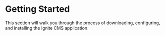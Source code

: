 # Getting Started

This section will walk you through the process of downloading, configuring, and installing the Ignite CMS application.
